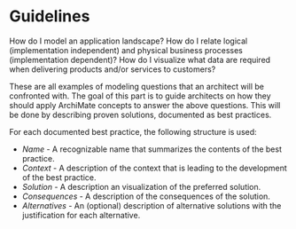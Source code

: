 # Guidelines

How do I model an application landscape? How do I relate logical (implementation independent) and physical business processes (implementation dependent)? How do I visualize what data are required when delivering products and/or services to customers?

These are all examples of modeling questions that an architect will be confronted with. The goal of this part is to guide architects on how they should apply ArchiMate concepts to answer the above questions. This will be done by describing proven solutions, documented as best practices.

For each documented best practice, the following structure is used:

* *Name* - A recognizable name that summarizes the contents of the best practice.
* *Context* - A description of the context that is leading to the development of the best practice.
* *Solution* - A description an visualization of the preferred solution.
* *Consequences* - A description of the consequences of the solution.
* *Alternatives* - An (optional) description of alternative solutions with the justification for each alternative.